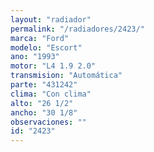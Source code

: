 ```yaml
---
layout: "radiador"
permalink: "/radiadores/2423/"
marca: "Ford"
modelo: "Escort"
ano: "1993"
motor: "L4 1.9 2.0"
transmision: "Automática"
parte: "431242"
clima: "Con clima"
alto: "26 1/2"
ancho: "30 1/8"
observaciones: ""
id: "2423"
---
```


